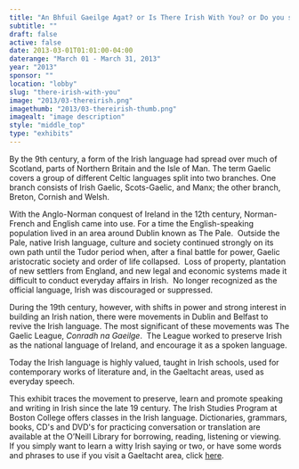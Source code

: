 ```yaml
---
title: "An Bhfuil Gaeilge Agat? or Is There Irish With You? or Do you speak Irish?"
subtitle: ""
draft: false
active: false
date: 2013-03-01T01:01:00-04:00
daterange: "March 01 - March 31, 2013"
year: "2013"
sponsor: ""
location: "lobby"
slug: "there-irish-with-you"
image: "2013/03-thereirish.png"
imagethumb: "2013/03-thereirish-thumb.png"
imagealt: "image description"
style: "middle_top"
type: "exhibits"
---
```


<p>By the 9th century, a form of the Irish language had spread over much   of Scotland, parts of Northern Britain and the Isle of Man. The term   Gaelic covers a group of different Celtic languages split into two   branches. One branch consists of Irish Gaelic, Scots-Gaelic, and Manx;   the other branch, Breton, Cornish and Welsh.</p>
<p>With the Anglo-Norman conquest of Ireland in the 12th century,   Norman-French and English came into use. For a time the English-speaking   population lived in an area around Dublin known as The Pale.  Outside   the Pale, native Irish language, culture and society continued strongly   on its own path until the Tudor period when, after a final battle for   power, Gaelic aristocratic society and order of life collapsed.  Loss of   property, plantation of new settlers from England, and new legal and   economic systems made it difficult to conduct everyday affairs in   Irish.  No longer recognized as the official language, Irish was   discouraged or suppressed. </p>
<p>During the 19th century, however, with shifts in power and strong   interest in building an Irish nation, there were movements in Dublin and   Belfast to revive the Irish language. The most significant of these   movements was The Gaelic League, <em>Conradh na Gaeilge</em>.  The League worked to preserve Irish as the national language of Ireland, and encourage it as a spoken language.</p>
<p>Today the Irish language is highly valued, taught in Irish schools,   used for contemporary works of literature and, in the Gaeltacht areas,   used as everyday speech.</p>
<p>This exhibit traces the movement to preserve, learn and promote   speaking and writing in Irish since the late 19 century. The Irish   Studies Program at Boston College offers classes in the Irish language.   Dictionaries, grammars, books, CD's and DVD's for practicing   conversation or translation are available at the O&rsquo;Neill Library for   borrowing, reading, listening or viewing.  If you simply want to learn a   witty Irish saying or two, or have some words and phrases to use if you   visit a Gaeltacht area, click <a href="http://www.bc.edu/sites/libraries/imc/an_bhfuil_gaelige.html">here</a>.   </p>
